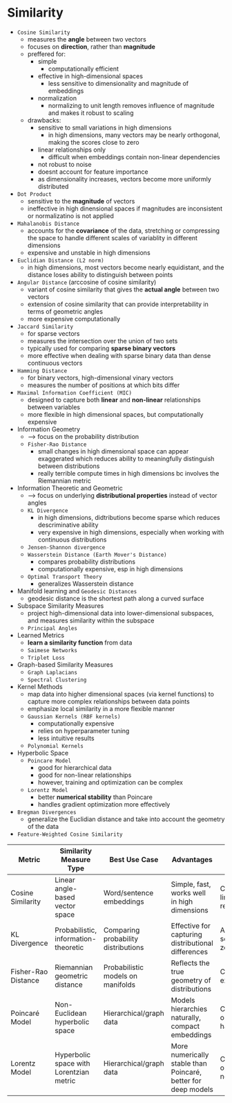 # Similarity

- `Cosine Similarity`
  - measures the **angle** between two vectors
  - focuses on **direction**, rather than **magnitude**
  - preffered for:
    - simple
      - computationally efficient
    - effective in high-dimensional spaces
      - less sensitive to dimensionality and magnitude of embeddings
    - normalization
      - normalizing to unit length removes influence of magnitude and makes it robust to scaling
  - drawbacks:
    - sensitive to small variations in high dimensions
      - in high dimensions, many vectors may be nearly orthogonal, making the scores close to zero
    - linear relationships only
      - difficult when embeddings contain non-linear dependencies
    - not robust to noise
    - doesnt account for feature importance
    - as dimensionality increases, vectors become more uniformly distributed
- `Dot Product`
  - sensitive to the **magnitude** of vectors
  - ineffective in high dinensional spaces if magnitudes are inconsistent or normalizatino is not applied
- `Mahalanobis Distance`
  - accounts for the **covariance** of the data, stretching or compressing the space to handle different scales of variablity in different dimensions
  - expensive and unstable in high dimensions
- `Euclidian Distance (L2 norm)`
  - in high dimensions, most vectors become nearly equidistant, and the distance loses ability to distinguish between points
- `Angular Distance` (arccosine of cosine similarity)
  - variant of cosine similarity that gives the **actual angle** between two vectors
  - extension of cosine similarity that can provide interpretability in terms of geometric angles
  - more expensive computationally
- `Jaccard Similarity`
  - for sparse vectors
  - measures the intersection over the union of two sets
  - typically used for comparing **sparse binary vectors**
  - more effective when dealing with sparse binary data than dense continuous vectors
- `Hamming Distance`
  - for binary vectors, high-dimensional vinary vectors
  - measures the number of positions at which bits differ
- `Maximal Information Coefficient (MIC)`
  - designed to capture both **linear** and **non-linear** relationships between variables
  - more flexible in high dimensional spaces, but computationally expensive
- Information Geometry
  - --> focus on the probability distribution
  - `Fisher-Rao Distance`
    - small changes in high dimensional space can appear exaggerated which reduces ability to meaningfully distinguish between distributions
    - really terrible compute times in high dimensions bc involves the Riemannian metric
- Information Theoretic and Geometric
  - --> focus on underlying **distributional properties** instead of vector angles
  - `KL Divergence`
    - in high dimensions, didtributions become sparse which reduces descriminative ability
    - very expensive in high dimensions, especially when working with continuous distributions
  - `Jensen-Shannon divergence`
  - `Wasserstein Distance (Earth Mover's Distance)`
    - compares probability distributions
    - computationally expensive, esp in high dimensions
  - `Optimal Transport Theory`
    - generalizes Wasserstein distance
- Manifold learning and `Geodesic Distances`
  - geodesic distance is the shortest path along a curved surface
- Subspace Similarity Measures
  - project high-dimensional data into lower-dimensional subspaces, and measures similarity within the subspace
  - `Principal Angles`
- Learned Metrics
  - **learn a similarity function** from data
  - `Saimese Networks`
  - `Triplet Loss`
- Graph-based Similarity Measures
  - `Graph Laplacians`
  - `Spectral Clustering`
- Kernel Methods
  - map data into higher dimensional spaces (via kernel functions) to capture more complex relationships between data points
  - emphasize local similarity in a more flexible manner
  - `Gaussian Kernels (RBF kernels)`
    - computationally expensive
    - relies on hyperparameter tuning
    - less intuitive results
  - `Polynomial Kernels`
- Hyperbolic Space
  - `Poincare Model`
    - good for hierarchical data
    - good for non-linear relationships
    - however, training and optimization can be complex
  - `Lorentz Model`
    - better **numerical stability** than Poincare
    - handles gradient optimization more effectively
- `Bregman Divergences`
  - generalize the Euclidian distance and take into account the geometry of the data
- `Feature-Weighted Cosine Similarity`

| Metric | Similarity Measure Type | Best Use Case | Advantages | Limitations |
| - | - | - | - | - |
| Cosine Similarity | Linear angle-based vector space | Word/sentence embeddings | Simple, fast, works well in high dimensions | Captures only linear relationships |
| KL Divergence | Probabilistic, information-theoretic | Comparing probability distributions | Effective for capturing distributional differences | Asymmetric, sensitive to zeros |
| Fisher-Rao Distance | Riemannian geometric distance | Probabilistic models on manifolds | Reflects the true geometry of distributions | Computationally expensive |
| Poincaré Model | Non-Euclidean hyperbolic space | Hierarchical/graph data | Models hierarchies naturally, compact embeddings | Complex optimization, hard to interpret |
| Lorentz Model | Hyperbolic space with Lorentzian metric | Hierarchical/graph data | More numerically stable than Poincaré, better for deep models | Complex optimization, non-intuitive |
